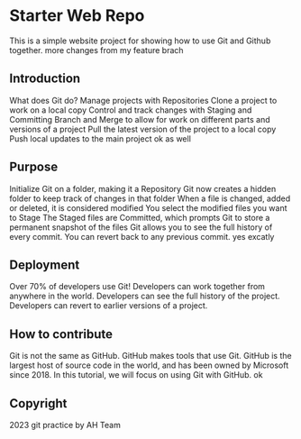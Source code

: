 # Starter Web Repo
This is a simple website project for showing how to use Git and Github together.
more changes from my feature brach
## Introduction
What does Git do?
Manage projects with Repositories
Clone a project to work on a local copy
Control and track changes with Staging and Committing
Branch and Merge to allow for work on different parts and versions of a project
Pull the latest version of the project to a local copy
Push local updates to the main project ok as well
## Purpose
Initialize Git on a folder, making it a Repository
Git now creates a hidden folder to keep track of changes in that folder
When a file is changed, added or deleted, it is considered modified
You select the modified files you want to Stage
The Staged files are Committed, which prompts Git to store a permanent snapshot of the files
Git allows you to see the full history of every commit.
You can revert back to any previous commit.
yes excatly

## Deployment
Over 70% of developers use Git!
Developers can work together from anywhere in the world.
Developers can see the full history of the project.
Developers can revert to earlier versions of a project.

## How to contribute
Git is not the same as GitHub.
GitHub makes tools that use Git.
GitHub is the largest host of source code in the world, and has been owned by Microsoft since 2018.
In this tutorial, we will focus on using Git with GitHub.
ok

## Copyright
2023 git practice by AH Team
